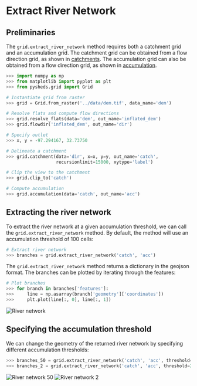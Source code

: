# Extract River Network

## Preliminaries

The `grid.extract_river_network` method requires both a catchment grid and an accumulation grid. The catchment grid can be obtained from a flow direction grid, as shown in [catchments](https://mdbartos.github.io/pysheds/catchment.html). The accumulation grid can also be obtained from a flow direction grid, as shown in [accumulation](https://mdbartos.github.io/pysheds/accumulation.html).

```python
>>> import numpy as np
>>> from matplotlib import pyplot as plt
>>> from pysheds.grid import Grid

# Instantiate grid from raster
>>> grid = Grid.from_raster('../data/dem.tif', data_name='dem')

# Resolve flats and compute flow directions
>>> grid.resolve_flats(data='dem', out_name='inflated_dem')
>>> grid.flowdir('inflated_dem', out_name='dir')

# Specify outlet
>>> x, y = -97.294167, 32.73750

# Delineate a catchment
>>> grid.catchment(data='dir', x=x, y=y, out_name='catch',
                   recursionlimit=15000, xytype='label')

# Clip the view to the catchment
>>> grid.clip_to('catch')

# Compute accumulation
>>> grid.accumulation(data='catch', out_name='acc')
```

## Extracting the river network

To extract the river network at a given accumulation threshold, we can call the `grid.extract_river_network` method. By default, the method will use an accumulation threshold of 100 cells:

```python
# Extract river network
>>> branches = grid.extract_river_network('catch', 'acc')
```

The `grid.extract_river_network` method returns a dictionary in the geojson format. The branches can be plotted by iterating through the features:

```python
# Plot branches
>>> for branch in branches['features']:
>>>     line = np.asarray(branch['geometry']['coordinates'])
>>>     plt.plot(line[:, 0], line[:, 1])
```

![River network](https://s3.us-east-2.amazonaws.com/pysheds/img/river_network_100.png)

## Specifying the accumulation threshold

We can change the geometry of the returned river network by specifying different accumulation thresholds:

```python
>>> branches_50 = grid.extract_river_network('catch', 'acc', threshold=50)
>>> branches_2 = grid.extract_river_network('catch', 'acc', threshold=2)
```

![River network 50](https://s3.us-east-2.amazonaws.com/pysheds/img/river_network.png)
![River network 2](https://s3.us-east-2.amazonaws.com/pysheds/img/river_network_2.png)

